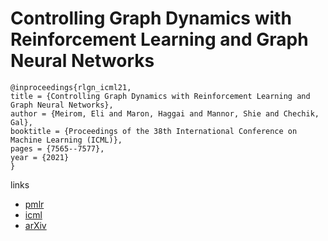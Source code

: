 # Controlling Graph Dynamics with Reinforcement Learning and Graph Neural Networks

```
@inproceedings{rlgn_icml21,
title = {Controlling Graph Dynamics with Reinforcement Learning and Graph Neural Networks},
author = {Meirom, Eli and Maron, Haggai and Mannor, Shie and Chechik, Gal},
booktitle = {Proceedings of the 38th International Conference on Machine Learning (ICML)},
pages = {7565--7577},
year = {2021}
}
```

links
- [pmlr](http://proceedings.mlr.press/v139/meirom21a.html)
- [icml](https://icml.cc/Conferences/2021/ScheduleMultitrack?event=9910)
- [arXiv](https://arxiv.org/abs/2010.05313)